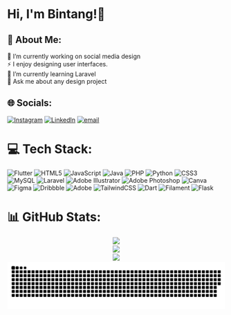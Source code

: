 # Hi, I'm Bintang!👋

## 💫 About Me:

🔭 I’m currently working on social media design<br> ⚡ I enjoy designing user interfaces.<br> 🌱 I’m currently learning Laravel<br> 💬 Ask me about any design project<br>

## 🌐 Socials:

[![Instagram](https://img.shields.io/badge/Instagram-%23E4405F.svg?logo=Instagram&logoColor=white)](https://instagram.com/bintangpreciosa) [![LinkedIn](https://img.shields.io/badge/LinkedIn-%230077B5.svg?logo=linkedin&logoColor=white)](https://linkedin.com/in/bintangpreciosa) [![email](https://img.shields.io/badge/Email-D14836?logo=gmail&logoColor=white)](mailto:bintangpreciosa@gmail.com)

# 💻 Tech Stack:

![Flutter](https://img.shields.io/badge/Flutter-%2302569B.svg?style=for-the-badge&logo=Flutter&logoColor=white) ![HTML5](https://img.shields.io/badge/html5-%23E34F26.svg?style=for-the-badge&logo=html5&logoColor=white) ![JavaScript](https://img.shields.io/badge/javascript-%23323330.svg?style=for-the-badge&logo=javascript&logoColor=%23F7DF1E) ![Java](https://img.shields.io/badge/java-%23ED8B00.svg?style=for-the-badge&logo=openjdk&logoColor=white) ![PHP](https://img.shields.io/badge/php-%23777BB4.svg?style=for-the-badge&logo=php&logoColor=white) ![Python](https://img.shields.io/badge/python-3670A0?style=for-the-badge&logo=python&logoColor=ffdd54) ![CSS3](https://img.shields.io/badge/css3-%231572B6.svg?style=for-the-badge&logo=css3&logoColor=white) ![MySQL](https://img.shields.io/badge/mysql-4479A1.svg?style=for-the-badge&logo=mysql&logoColor=white) ![Laravel](https://img.shields.io/badge/laravel-%23FF2D20.svg?style=for-the-badge&logo=laravel&logoColor=white) ![Adobe Illustrator](https://img.shields.io/badge/adobe%20illustrator-%23FF9A00.svg?style=for-the-badge&logo=adobe%20illustrator&logoColor=white) ![Adobe Photoshop](https://img.shields.io/badge/adobe%20photoshop-%2331A8FF.svg?style=for-the-badge&logo=adobe%20photoshop&logoColor=white) ![Canva](https://img.shields.io/badge/Canva-%2300C4CC.svg?style=for-the-badge&logo=Canva&logoColor=white) ![Figma](https://img.shields.io/badge/figma-%23F24E1E.svg?style=for-the-badge&logo=figma&logoColor=white) ![Dribbble](https://img.shields.io/badge/Dribbble-EA4C89?style=for-the-badge&logo=dribbble&logoColor=white) ![Adobe](https://img.shields.io/badge/adobe-%23FF0000.svg?style=for-the-badge&logo=adobe&logoColor=white) ![TailwindCSS](https://img.shields.io/badge/tailwindcss-%2338B2AC.svg?style=for-the-badge&logo=tailwind-css&logoColor=white) ![Dart](https://img.shields.io/badge/dart-%230175C2.svg?style=for-the-badge&logo=dart&logoColor=white) ![Filament](https://img.shields.io/badge/Filament-FFAA00?style=for-the-badge&logoColor=%23000000) ![Flask](https://img.shields.io/badge/flask-%23000.svg?style=for-the-badge&logo=flask&logoColor=white)

# 📊 GitHub Stats:

<div align="center">

  <img src="https://github-readme-stats.vercel.app/api?username=bintangpreciosa&theme=radical&hide_border=true&include_all_commits=true&count_private=false" />
  <br/>
  <img src="https://nirzak-streak-stats.vercel.app/?user=bintangpreciosa&theme=radical&hide_border=true" />
  <br/>
  <img src="https://github-readme-stats.vercel.app/api/top-langs/?username=bintangpreciosa&theme=radical&hide_border=true&include_all_commits=true&count_private=false&layout=compact" />

</div>

<picture>
  <source media="(prefers-color-scheme: dark)" srcset="https://raw.githubusercontent.com/bintangpreciosa/bintangpreciosa/output/github-snake-dark.svg" />
  <source media="(prefers-color-scheme: light)" srcset="https://raw.githubusercontent.com/bintangpreciosa/bintangpreciosa/output/github-snake.svg" />
  <img alt="github-snake" src="https://raw.githubusercontent.com/bintangpreciosa/bintangpreciosa/output/github-snake.svg" />
</picture>

<!-- Proudly created with GPRM ( https://gprm.itsvg.in ) -->
